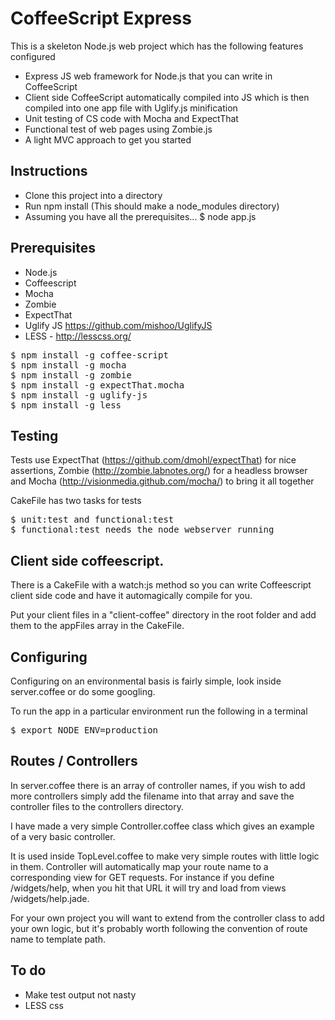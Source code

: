 # CoffeeScript Express

This is a skeleton Node.js web project which has the following features configured

- Express JS web framework for Node.js that you can write in CoffeeScript
- Client side CoffeeScript automatically compiled into JS which is then compiled into one app file with Uglify.js minification
- Unit testing of CS code with Mocha and ExpectThat
- Functional test of web pages using Zombie.js
- A light MVC approach to get you started

## Instructions
- Clone this project into a directory
- Run npm install (This should make a node_modules directory)
- Assuming you have all the prerequisites...
	$ node app.js

## Prerequisites
- Node.js 
- Coffeescript
- Mocha
- Zombie
- ExpectThat
- Uglify JS https://github.com/mishoo/UglifyJS
- LESS - http://lesscss.org/

<pre>
$ npm install -g coffee-script
$ npm install -g mocha
$ npm install -g zombie
$ npm install -g expectThat.mocha
$ npm install -g uglify-js
$ npm install -g less
</pre>

## Testing
Tests use ExpectThat (https://github.com/dmohl/expectThat) for nice assertions, Zombie (http://zombie.labnotes.org/) for a headless browser and Mocha (http://visionmedia.github.com/mocha/) to bring it all together

CakeFile has two tasks for tests

<pre>
$ unit:test and functional:test
$ functional:test needs the node webserver running
</pre>

## Client side coffeescript. 
There is a CakeFile with a watch:js method so you can write Coffeescript client side code and have it automagically compile for you.

Put your client files in a "client-coffee" directory in the root folder and add them to the appFiles array in the CakeFile.

## Configuring
Configuring on an environmental basis is fairly simple, look inside server.coffee or do some googling. 

To run the app in a particular environment run the following in a terminal

<pre>
$ export NODE_ENV=production
</pre>

## Routes / Controllers

In server.coffee there is an array of controller names, if you wish to add more controllers simply add the filename into that array and save the controller files to the controllers directory.

I have made a very simple Controller.coffee class which gives an example of a very basic controller. 

It is used inside TopLevel.coffee to make very simple routes with little logic in them. Controller will automatically map your route name to a corresponding view for GET requests. For instance if you define /widgets/help, when you hit that URL it will try and load from views /widgets/help.jade.

For your own project you will want to extend from the controller class to add your own logic, but it's probably worth following the convention of route name to template path. 

## To do
- Make test output not nasty
- LESS css